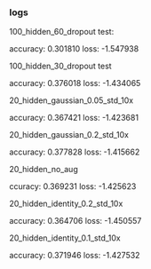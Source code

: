 
### logs

100_hidden_60_dropout test:

accuracy: 0.301810
loss: -1.547938


100_hidden_30_dropout test

accuracy: 0.376018
loss: -1.434065


20_hidden_gaussian_0.05_std_10x

accuracy: 0.367421
loss: -1.423681

20_hidden_gaussian_0.2_std_10x

accuracy: 0.377828
loss: -1.415662


20_hidden_no_aug

ccuracy: 0.369231
loss: -1.425623

20_hidden_identity_0.2_std_10x

accuracy: 0.364706
loss: -1.450557

20_hidden_identity_0.1_std_10x

accuracy: 0.371946
loss: -1.427532
